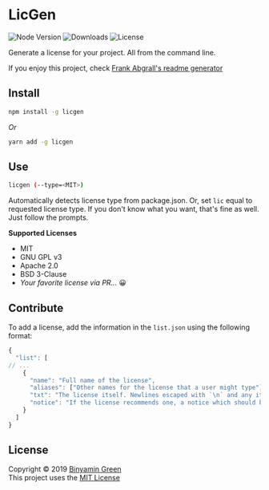 # LicGen
![Node Version](https://img.shields.io/node/v/licgen)
![Downloads](https://img.shields.io/npm/dt/licgen)
![License](https://img.shields.io/github/license/b3u/licgen)

Generate a license for your project. All from the command line.

If you enjoy this project, check [Frank Abgrall's readme generator](https://github.com/kefranabg/readme-md-generator)

## Install
```sh
npm install -g licgen
```
_Or_
```sh
yarn add -g licgen
```

## Use
```sh
licgen (--type=<MIT>)
```

Automatically detects license type from package.json. Or, set `lic` equal to requested license type. If you don't know what you want, that's fine as well. Just follow the prompts.

**Supported Licenses**
  * MIT
  * GNU GPL v3
  * Apache 2.0
  * BSD 3-Clause
  * _Your favorite license via PR..._ :grinning:

## Contribute
To add a license, add the information in the `list.json` using the following format:
```js
{
  "list": [
// ...
    {
      "name": "Full name of the license",
      "aliases": ["Other names for the license that a user might type"],
      "txt": "The license itself. Newlines escaped with `\n` and any items to be filled-in enclosed by [brackets].",
      "notice": "If the license recommends one, a notice which should be attached to the readme"
    }
  ]
}
```

## License
Copyright © 2019 [Binyamin Green](https://b3u.netlify.com)\
This project uses the [MIT License](./license.md)